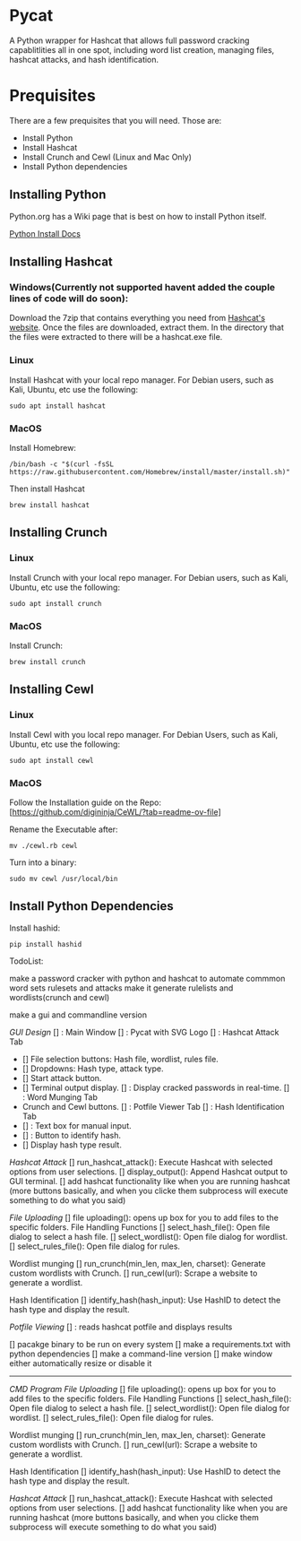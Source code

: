 # Pycat

A Python wrapper for Hashcat that allows full password cracking capablitlities all in one spot, including word list creation, managing files, hashcat attacks, and hash identification.

# Prequisites

There are a few prequisites that you will need. Those are:

- Install Python
- Install Hashcat
- Install Crunch and Cewl (Linux and Mac Only)
- Install Python dependencies

## Installing Python
Python.org has a Wiki page that is best on how to install Python itself. 

[Python Install Docs](https://wiki.python.org/moin/BeginnersGuide/Download)

## Installing Hashcat

### Windows(Currently not supported havent added the couple lines of code will do soon):
Download the 7zip that contains everything you need from [Hashcat's website](https://hashcat.net/hashcat/). Once the files are downloaded, extract them. In the directory that the files were extracted to there will be a hashcat.exe file.

### Linux
Install Hashcat with your local repo manager.  For Debian users, such as Kali, Ubuntu, etc use the following:
```
sudo apt install hashcat
```

### MacOS
Install Homebrew:
```
/bin/bash -c "$(curl -fsSL https://raw.githubusercontent.com/Homebrew/install/master/install.sh)"
```

Then install Hashcat 
```
brew install hashcat
```

## Installing Crunch 

### Linux 
Install Crunch with your local repo manager. For Debian users, such as Kali, Ubuntu, etc use the following: 

```
sudo apt install crunch
```
### MacOS 

Install Crunch: 

```
brew install crunch
```
## Installing Cewl

### Linux 
Install Cewl with you local repo manager. For Debian Users, such as Kali, Ubuntu, etc use the following: 

```
sudo apt install cewl 
```
### MacOS

Follow the Installation guide on the Repo: [https://github.com/digininja/CeWL/?tab=readme-ov-file]

Rename the Executable after: 

```
mv ./cewl.rb cewl 
```

Turn into a binary: 
```
sudo mv cewl /usr/local/bin
```

## Install Python Dependencies

Install hashid: 

```
pip install hashid
```

TodoList: 

make a password cracker with python and hashcat to automate commmon word sets rulesets and attacks make it generate rulelists and wordlists(crunch and cewl)

make a gui and commandline version 

*GUI Design* 
[] : Main Window
[] : Pycat with SVG Logo 
[] : Hashcat Attack Tab
- [] File selection buttons: Hash file, wordlist, rules file.
- [] Dropdowns: Hash type, attack type.
- [] Start attack button.
- [] Terminal output display.
[] : Display cracked passwords in real-time.
[] : Word Munging Tab 
- Crunch and Cewl buttons.
[] : Potfile Viewer Tab
[] : Hash Identification Tab
- [] : Text box for manual input.
- [] : Button to identify hash.
- [] Display hash type result.






*Hashcat Attack* 
[] run_hashcat_attack(): Execute Hashcat with selected options from user selections.
[] display_output(): Append Hashcat output to GUI terminal.
[] add hashcat functionality like when you are running hashcat
(more buttons basically, and when you clicke them subprocess will execute something to do what you said)

*File Uploading*
[] file uploading(): opens up box for you to add files to the specific folders. 
File Handling Functions
[] select_hash_file(): Open file dialog to select a hash file.
[] select_wordlist(): Open file dialog for wordlist.
[] select_rules_file(): Open file dialog for rules.

Wordlist munging
[] run_crunch(min_len, max_len, charset): Generate custom wordlists with Crunch.
[] run_cewl(url): Scrape a website to generate a wordlist.

Hash Identification
[] identify_hash(hash_input): Use HashID to detect the hash type and display the result.

*Potfile Viewing* 
[] : reads hashcat potfile and displays results

[] pacakge binary to be run on every system
[] make a requirements.txt with python dependencies 
[] make a command-line version
[] make window either automatically resize or disable it 


------------------------------------------------------------

*CMD Program* 
*File Uploading*
[] file uploading(): opens up box for you to add files to the specific folders. 
File Handling Functions
[] select_hash_file(): Open file dialog to select a hash file.
[] select_wordlist(): Open file dialog for wordlist.
[] select_rules_file(): Open file dialog for rules.

Wordlist munging
[] run_crunch(min_len, max_len, charset): Generate custom wordlists with Crunch.
[] run_cewl(url): Scrape a website to generate a wordlist.

Hash Identification
[] identify_hash(hash_input): Use HashID to detect the hash type and display the result.

*Hashcat Attack* 
[] run_hashcat_attack(): Execute Hashcat with selected options from user selections.
[] add hashcat functionality like when you are running hashcat
(more buttons basically, and when you clicke them subprocess will execute something to do what you said)